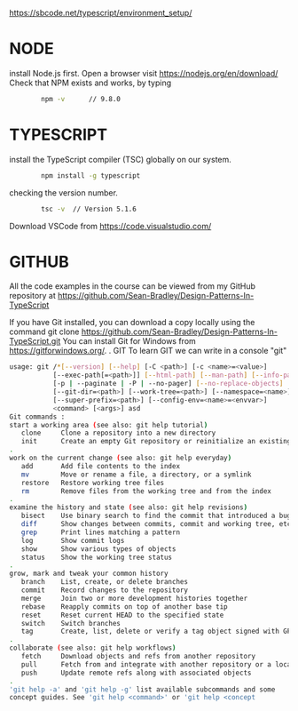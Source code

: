 https://sbcode.net/typescript/environment_setup/
# NODE 
install Node.js first. Open a browser 
        visit https://nodejs.org/en/download/
    Check that NPM exists and works, by typing
```sh
        npm -v      // 9.8.0
```

# TYPESCRIPT
install the TypeScript compiler (TSC) globally on our system.
```sh
        npm install -g typescript
```
checking the version number.
```sh
        tsc -v  // Version 5.1.6
```
Download VSCode from https://code.visualstudio.com/

# GITHUB
All the code examples in the course can be viewed from my GitHub repository at 
https://github.com/Sean-Bradley/Design-Patterns-In-TypeScript

If you have Git installed, you can download a copy locally using the command
git clone https://github.com/Sean-Bradley/Design-Patterns-In-TypeScript.git
You can install Git for Windows from https://gitforwindows.org/.
.
GIT
To learn GIT we can write in a console "git"
```sh
usage: git /*[--version] [--help] [-C <path>] [-c <name>=<value>]
           [--exec-path[=<path>]] [--html-path] [--man-path] [--info-path]
           [-p | --paginate | -P | --no-pager] [--no-replace-objects] [--bare]
           [--git-dir=<path>] [--work-tree=<path>] [--namespace=<name>]
           [--super-prefix=<path>] [--config-env=<name>=<envvar>]
           <command> [<args>] asd 
Git commands :
start a working area (see also: git help tutorial)
   clone     Clone a repository into a new directory
   init      Create an empty Git repository or reinitialize an existing one
.
work on the current change (see also: git help everyday)
   add       Add file contents to the index
   mv        Move or rename a file, a directory, or a symlink
   restore   Restore working tree files
   rm        Remove files from the working tree and from the index
.
examine the history and state (see also: git help revisions)
   bisect    Use binary search to find the commit that introduced a bug
   diff      Show changes between commits, commit and working tree, etc
   grep      Print lines matching a pattern
   log       Show commit logs
   show      Show various types of objects
   status    Show the working tree status
.
grow, mark and tweak your common history
   branch    List, create, or delete branches
   commit    Record changes to the repository
   merge     Join two or more development histories together
   rebase    Reapply commits on top of another base tip
   reset     Reset current HEAD to the specified state
   switch    Switch branches
   tag       Create, list, delete or verify a tag object signed with GPG
.
collaborate (see also: git help workflows)
   fetch     Download objects and refs from another repository
   pull      Fetch from and integrate with another repository or a local branch
   push      Update remote refs along with associated objects
.
'git help -a' and 'git help -g' list available subcommands and some
concept guides. See 'git help <command>' or 'git help <concept
```
